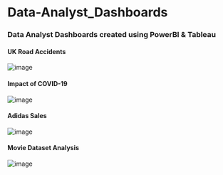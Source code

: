 # Data-Analyst_Dashboards
### Data Analyst Dashboards created using PowerBI & Tableau

#### UK Road Accidents
![image](https://github.com/user-attachments/assets/c2cfc0bb-147e-45ce-9015-3f51286ac688)

#### Impact of COVID-19
![image](https://github.com/user-attachments/assets/c6865ada-5070-4bc3-b802-208c946e6a34)

#### Adidas Sales
![image](https://github.com/user-attachments/assets/f2c7ad76-7248-46f4-bb09-10d63fae1de2)

#### Movie Dataset Analysis
![image](https://github.com/user-attachments/assets/6f06fe32-0e0b-4365-9369-1b5ecf844d68)
